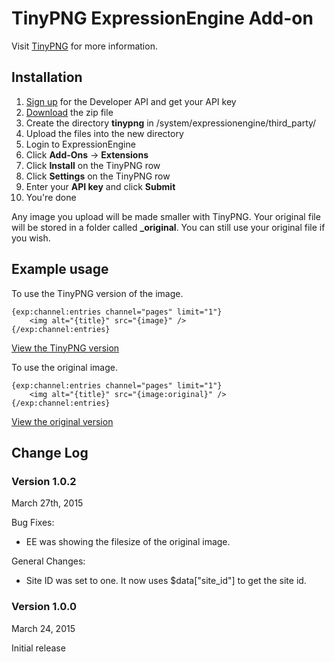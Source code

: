 # TinyPNG ExpressionEngine Add-on

Visit [TinyPNG](https://tinypng.com/) for more information.

## Installation

1. [Sign up](https://tinypng.com/developers) for the Developer API and get your API key
2. [Download](https://bitbucket.org/bulldogcreative/tinypng/downloads) the zip file
3. Create the directory **tinypng** in /system/expressionengine/third_party/
4. Upload the files into the new directory
5. Login to ExpressionEngine
6. Click **Add-Ons** -> **Extensions**
7. Click **Install** on the TinyPNG row
8. Click **Settings** on the TinyPNG row
9. Enter your **API key** and click **Submit**
10. You're done

Any image you upload will be made smaller with TinyPNG. Your original file will be stored
in a folder called **_original**. You can still use your original file if you wish.

## Example usage

To use the TinyPNG version of the image.

    {exp:channel:entries channel="pages" limit="1"}
        <img alt="{title}" src="{image}" />
    {/exp:channel:entries}

[View the TinyPNG version](http://levi.bulldogcreative.com/assets/images/helicopter.png)

To use the original image.

    {exp:channel:entries channel="pages" limit="1"}
        <img alt="{title}" src="{image:original}" />
    {/exp:channel:entries}

[View the original version](http://levi.bulldogcreative.com/assets/images/_original/helicopter.png)

## Change Log

### Version 1.0.2

March 27th, 2015

Bug Fixes:

* EE was showing the filesize of the original image.

General Changes:

* Site ID was set to one. It now uses $data["site_id"] to get the site id.

### Version 1.0.0 

March 24, 2015

Initial release
